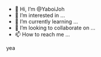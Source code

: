 - 👋 Hi, I’m @YaboiJoh
- 👀 I’m interested in ...
- 🌱 I’m currently learning ...
- 💞️ I’m looking to collaborate on ...
- 📫 How to reach me ...

<!---
YaboiJoh/YaboiJoh is a ✨ special ✨ repository because its `README.md` (this file) appears on your GitHub profile.
You can click the Preview link to take a look at your changes.
--->


yea
